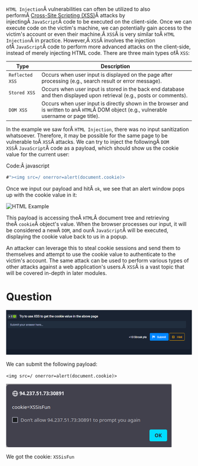﻿---
sticker: lucide//curly-braces
---

`HTML Injection`Â vulnerabilities can often be utilized to also performÂ [Cross-Site Scripting (XSS)](https://owasp.org/www-community/attacks/xss/)Â attacks by injectingÂ `JavaScript`Â code to be executed on the client-side. Once we can execute code on the victim's machine, we can potentially gain access to the victim's account or even their machine.Â `XSS`Â is very similar toÂ `HTML Injection`Â in practice. However,Â `XSS`Â involves the injection ofÂ `JavaScript`Â code to perform more advanced attacks on the client-side, instead of merely injecting HTML code. There are three main types ofÂ `XSS`:

|Type|Description|
|---|---|
|`Reflected XSS`|Occurs when user input is displayed on the page after processing (e.g., search result or error message).|
|`Stored XSS`|Occurs when user input is stored in the back end database and then displayed upon retrieval (e.g., posts or comments).|
|`DOM XSS`|Occurs when user input is directly shown in the browser and is written to anÂ `HTML`Â DOM object (e.g., vulnerable username or page title).|

In the example we saw forÂ `HTML Injection`, there was no input sanitization whatsoever. Therefore, it may be possible for the same page to be vulnerable toÂ `XSS`Â attacks. We can try to inject the followingÂ `DOM XSS`Â `JavaScript`Â code as a payload, which should show us the cookie value for the current user:

Code:Â javascript

```javascript
#"><img src=/ onerror=alert(document.cookie)>
```

Once we input our payload and hitÂ `ok`, we see that an alert window pops up with the cookie value in it:

![HTML Example](https://academy.hackthebox.com/storage/modules/75/web_apps_xss_2.jpg)

This payload is accessing theÂ `HTML`Â document tree and retrieving theÂ `cookie`Â object's value. When the browser processes our input, it will be considered a newÂ `DOM`, and ourÂ `JavaScript`Â will be executed, displaying the cookie value back to us in a popup.

An attacker can leverage this to steal cookie sessions and send them to themselves and attempt to use the cookie value to authenticate to the victim's account. The same attack can be used to perform various types of other attacks against a web application's users.Â `XSS`Â is a vast topic that will be covered in-depth in later modules.

# Question

![Pasted image 20250122182255.png](../../../../IMAGES/Pasted%20image%2020250122182255.png)

We can submit the following payload:

`<img src=/ onerror=alert(document.cookie)>`

![Pasted image 20250122182531.png](../../../../IMAGES/Pasted%20image%2020250122182531.png)

We got the cookie: `XSSisFun`
